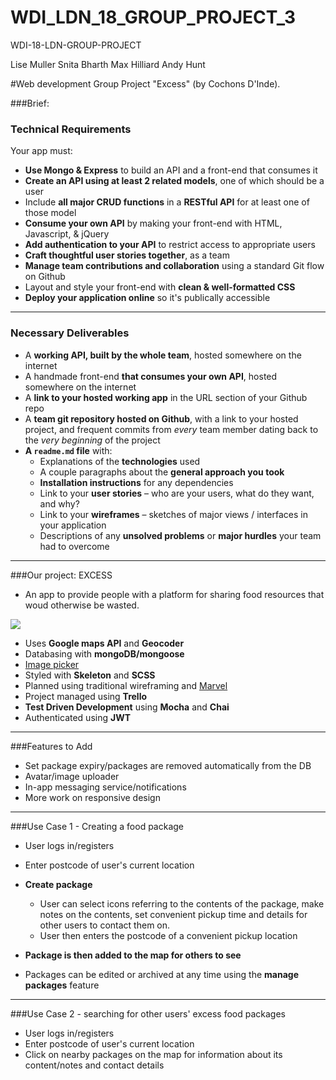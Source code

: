 # WDI_LDN_18_GROUP_PROJECT_3
WDI-18-LDN-GROUP-PROJECT


Lise Muller
Snita Bharth
Max Hilliard
Andy Hunt

#Web development Group Project "Excess" (by Cochons D'Inde).

###Brief:

### Technical Requirements

Your app must:

* **Use Mongo & Express** to build an API and a front-end that consumes it
* **Create an API using at least 2 related models**, one of which should be a user
* Include **all major CRUD functions** in a **RESTful API** for at least one of those model
* **Consume your own API** by making your front-end with HTML, Javascript, & jQuery
* **Add authentication to your API** to restrict access to appropriate users
* **Craft thoughtful user stories together**, as a team
* **Manage team contributions and collaboration** using a standard Git flow on Github
* Layout and style your front-end with **clean & well-formatted CSS**
* **Deploy your application online** so it's publically accessible


---

### Necessary Deliverables

* A **working API, built by the whole team**, hosted somewhere on the internet
* A handmade front-end **that consumes your own API**, hosted somewhere on the internet
* A **link to your hosted working app** in the URL section of your Github repo
* A **team git repository hosted on Github**, with a link to your hosted project, and frequent commits from ​_every_​ team member dating back to the ​_very beginning_​ of the project
* **A ``readme.md`` file** with:
   * Explanations of the **technologies** used
   * A couple paragraphs about the **general approach you took**
   * **Installation instructions** for any dependencies
   * Link to your **user stories** – who are your users, what do they want, and why?
   * Link to your **wireframes** – sketches of major views / interfaces in your application
   * Descriptions of any **unsolved problems** or **major hurdles** your team had to overcome


---

###Our project: EXCESS

* An app to provide people with a platform for sharing food resources that woud otherwise be wasted.



![](http://i.imgur.com/czUJE4t.png)

* Uses **Google maps API** and **Geocoder**
* Databasing with **mongoDB/mongoose**
* [Image picker](rvera.github.io)
* Styled with **Skeleton** and **SCSS**
* Planned using traditional wireframing and [Marvel](https://marvelapp.com/e85c10)
* Project managed using **Trello**
* **Test Driven Development** using **Mocha** and **Chai**
* Authenticated using **JWT**

___
###Features to Add

* Set package expiry/packages are removed automatically from the DB
* Avatar/image uploader
* In-app messaging service/notifications
* More work on responsive design

___
###Use Case 1 - Creating a food package

* User logs in/registers
* Enter postcode of user's current location
* **Create package**
	* User can select icons referring to the contents of the package, make notes on the contents, set convenient pickup time and details for other users to contact them on.
	* User then enters the postcode of a convenient pickup location

* **Package is then added to the map for others to see**

* Packages can be edited or archived at any time using the **manage packages** feature

___
###Use Case 2 - searching for other users' excess food packages

* User logs in/registers
* Enter postcode of user's current location
* Click on nearby packages on the map for information about its content/notes and contact details
